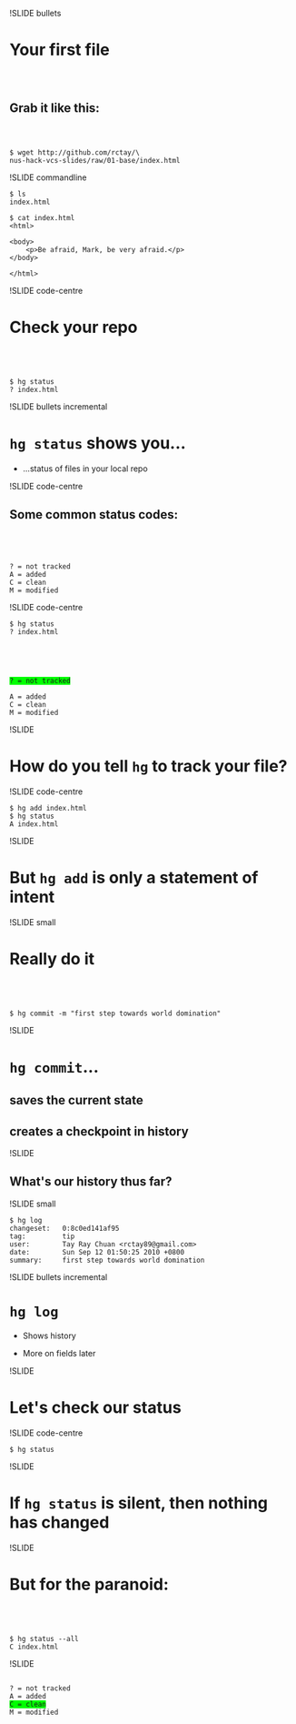 !SLIDE bullets

# Your first file

### <br />

## Grab it like this:

### <br />

	$ wget http://github.com/rctay/\
	nus-hack-vcs-slides/raw/01-base/index.html

!SLIDE commandline

	$ ls
	index.html

	$ cat index.html
	<html>

	<body>
		<p>Be afraid, Mark, be very afraid.</p>
	</body>

	</html>

!SLIDE code-centre

# Check your repo

## <br />

	$ hg status
	? index.html

!SLIDE bullets incremental

# `hg status` shows you...
- ...status of files in your local repo

!SLIDE code-centre

## Some common status codes:

## <br />

	? = not tracked
	A = added
	C = clean
	M = modified

!SLIDE code-centre

	$ hg status
	? index.html

## <br />

<pre><code><span style="background-color: lime">? = not tracked</span></code></pre>
	A = added
	C = clean
	M = modified

!SLIDE

# How do you tell `hg` to track your file?

!SLIDE code-centre

	$ hg add index.html
	$ hg status
	A index.html

!SLIDE

# But `hg add` is only a statement of intent

!SLIDE small

# Really do it

## <br />

	$ hg commit -m "first step towards world domination"

!SLIDE

# `hg commit`...

## saves the current state

## creates a checkpoint in history

!SLIDE

## What's our history thus far?

!SLIDE small

	$ hg log
	changeset:   0:8c0ed141af95
	tag:         tip
	user:        Tay Ray Chuan <rctay89@gmail.com>
	date:        Sun Sep 12 01:50:25 2010 +0800
	summary:     first step towards world domination

!SLIDE bullets incremental

# `hg log`

* Shows history

* More on fields later

!SLIDE

# Let's check our status

!SLIDE code-centre

	$ hg status

!SLIDE

# If `hg status` is silent, then nothing has changed

!SLIDE

# But for the paranoid:

## <br />

	$ hg status --all
	C index.html

!SLIDE

<pre><code>
? = not tracked
A = added
<span style="background-color: lime">C = clean</span>
M = modified
</code></pre>
